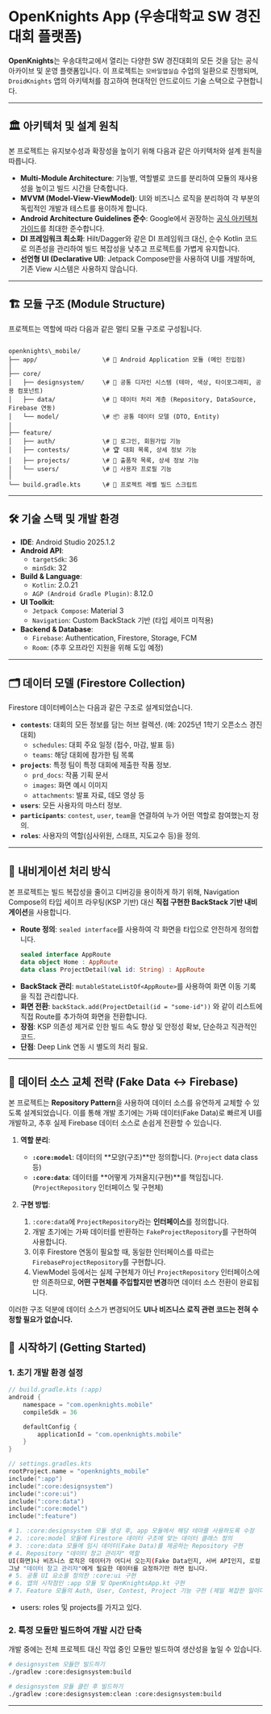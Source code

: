 # OpenKnights App (우송대학교 SW 경진대회 플랫폼)


**OpenKnights**는 우송대학교에서 열리는 다양한 SW 경진대회의 모든 것을 담는 공식 아카이브 및 운영 플랫폼입니다. 이 프로젝트는 `모바일앱실습` 수업의 일환으로 진행되며, `DroidKnights` 앱의 아키텍처를 참고하여 현대적인 안드로이드 기술 스택으로 구현합니다.

---

## 🏛️ 아키텍처 및 설계 원칙

본 프로젝트는 유지보수성과 확장성을 높이기 위해 다음과 같은 아키텍처와 설계 원칙을 따릅니다.

* **Multi-Module Architecture**: 기능별, 역할별로 코드를 분리하여 모듈의 재사용성을 높이고 빌드 시간을 단축합니다.
* **MVVM (Model-View-ViewModel)**: UI와 비즈니스 로직을 분리하여 각 부분의 독립적인 개발과 테스트를 용이하게 합니다.
* **Android Architecture Guidelines 준수**: Google에서 권장하는 [공식 아키텍처 가이드](https://developer.android.com/topic/architecture)를 최대한 준수합니다.
* **DI 프레임워크 최소화**: Hilt/Dagger와 같은 DI 프레임워크 대신, 순수 Kotlin 코드로 의존성을 관리하여 빌드 복잡성을 낮추고 프로젝트를 가볍게 유지합니다.
* **선언형 UI (Declarative UI)**: Jetpack Compose만을 사용하여 UI를 개발하며, 기존 View 시스템은 사용하지 않습니다.

---

## 🏗️ 모듈 구조 (Module Structure)

프로젝트는 역할에 따라 다음과 같은 멀티 모듈 구조로 구성됩니다.

```

openknights\_mobile/
├── app/                  \# 📱 Android Application 모듈 (메인 진입점)
│
├── core/
│   ├── designsystem/     \# 🎨 공통 디자인 시스템 (테마, 색상, 타이포그래피, 공용 컴포넌트)
│   ├── data/             \# 💾 데이터 처리 계층 (Repository, DataSource, Firebase 연동)
│   └── model/            \# 📦 공통 데이터 모델 (DTO, Entity)
│
├── feature/
│   ├── auth/             \# 🔑 로그인, 회원가입 기능
│   ├── contests/         \# 🏆 대회 목록, 상세 정보 기능
│   ├── projects/         \# 🚀 출품작 목록, 상세 정보 기능
│   └── users/            \# 👤 사용자 프로필 기능
│
└── build.gradle.kts      \# 📜 프로젝트 레벨 빌드 스크립트

````

---

## 🛠️ 기술 스택 및 개발 환경

* **IDE**: Android Studio 2025.1.2
* **Android API**:
    * `targetSdk`: 36
    * `minSdk`: 32
* **Build & Language**:
    * `Kotlin`: 2.0.21
    * `AGP (Android Gradle Plugin)`: 8.12.0
* **UI Toolkit**:
    * `Jetpack Compose`: Material 3
    * `Navigation`: Custom BackStack 기반 (타입 세이프 미적용)
* **Backend & Database**:
    * `Firebase`: Authentication, Firestore, Storage, FCM
    * `Room`: (추후 오프라인 지원을 위해 도입 예정)

---

## 🗂️ 데이터 모델 (Firestore Collection)

Firestore 데이터베이스는 다음과 같은 구조로 설계되었습니다.

* **`contests`**: 대회의 모든 정보를 담는 허브 컬렉션. (예: 2025년 1학기 오픈소스 경진대회)
    * `schedules`: 대회 주요 일정 (접수, 마감, 발표 등)
    * `teams`: 해당 대회에 참가한 팀 목록
* **`projects`**: 특정 팀이 특정 대회에 제출한 작품 정보.
    * `prd_docs`: 작품 기획 문서
    * `images`: 화면 예시 이미지
    * `attachments`: 발표 자료, 데모 영상 등
* **`users`**: 모든 사용자의 마스터 정보.
* **`participants`**: `contest`, `user`, `team`을 연결하여 누가 어떤 역할로 참여했는지 정의.
* **`roles`**: 사용자의 역할(심사위원, 스태프, 지도교수 등)을 정의.

---

## 🧭 내비게이션 처리 방식

본 프로젝트는 빌드 복잡성을 줄이고 디버깅을 용이하게 하기 위해, Navigation Compose의 타입 세이프 라우팅(KSP 기반) 대신 **직접 구현한 BackStack 기반 내비게이션**을 사용합니다.

* **Route 정의**: `sealed interface`를 사용하여 각 화면을 타입으로 안전하게 정의합니다.
    ```kotlin
    sealed interface AppRoute
    data object Home : AppRoute
    data class ProjectDetail(val id: String) : AppRoute
    ```
* **BackStack 관리**: `mutableStateListOf<AppRoute>`를 사용하여 화면 이동 기록을 직접 관리합니다.
* **화면 전환**: `backStack.add(ProjectDetail(id = "some-id"))` 와 같이 리스트에 직접 Route를 추가하여 화면을 전환합니다.
* **장점**: KSP 의존성 제거로 인한 빌드 속도 향상 및 안정성 확보, 단순하고 직관적인 코드.
* **단점**: Deep Link 연동 시 별도의 처리 필요.

---

## 🔄 데이터 소스 교체 전략 (Fake Data ↔ Firebase)

본 프로젝트는 **Repository Pattern**을 사용하여 데이터 소스를 유연하게 교체할 수 있도록 설계되었습니다. 이를 통해 개발 초기에는 가짜 데이터(Fake Data)로 빠르게 UI를 개발하고, 추후 실제 Firebase 데이터 소스로 손쉽게 전환할 수 있습니다.

1.  **역할 분리**:

      * **`:core:model`**: 데이터의 \*\*모양(구조)\*\*만 정의합니다. (`Project` data class 등)
      * **`:core:data`**: 데이터를 \*\*어떻게 가져올지(구현)\*\*를 책임집니다. (`ProjectRepository` 인터페이스 및 구현체)

2.  **구현 방법**:

    1.  `:core:data`에 `ProjectRepository`라는 **인터페이스**를 정의합니다.
    2.  개발 초기에는 가짜 데이터를 반환하는 `FakeProjectRepository`를 구현하여 사용합니다.
    3.  이후 Firestore 연동이 필요할 때, 동일한 인터페이스를 따르는 `FirebaseProjectRepository`를 구현합니다.
    4.  ViewModel 등에서는 실제 구현체가 아닌 `ProjectRepository` 인터페이스에만 의존하므로, **어떤 구현체를 주입할지만 변경**하면 데이터 소스 전환이 완료됩니다.

이러한 구조 덕분에 데이터 소스가 변경되어도 **UI나 비즈니스 로직 관련 코드는 전혀 수정할 필요가 없습니다.**


## 🚀 시작하기 (Getting Started)

### 1. 초기 개발 환경 설정

```Kotlin
// build.gradle.kts (:app)
android {
    namespace = "com.openknights.mobile"
    compileSdk = 36

    defaultConfig {
        applicationId = "com.openknights.mobile"
	}
}

// settings.gradles.kts
rootProject.name = "openknights_mobile"
include(":app")
include(":core:designsystem")
include(":core:ui")
include(":core:data")
include(":core:model")
include(":feature")
```

```bash
# 1. :core:designsystem 모듈 생성 후, app 모듈에서 해당 테마를 사용하도록 수정
# 2. :core:model 모듈에 Firestore 데이터 구조에 맞는 데이터 클래스 정의
# 3. :core:data 모듈에 임시 데이터(Fake Data)를 제공하는 Repository 구현
# 4. Repository "데이터 창고 관리자" 역할
UI(화면)나 비즈니스 로직은 데이터가 어디서 오는지(Fake Data인지, 서버 API인지, 로컬 DB인지) 신경 쓸 필요 없이,
그냥 "데이터 창고 관리자"에게 필요한 데이터를 요청하기만 하면 됩니다.
# 5. 공통 UI 요소를 정의한 :core:ui 구현
# 6. 앱의 시작점인 :app 모듈 및 OpenKnightsApp.kt 구현
# 7. Feature 모듈의 Auth, User, Contest, Project 기능 구현 (제일 복잡한 일이다.)
````

- users: roles 및 projects를 가지고 있다.


### 2\. 특정 모듈만 빌드하여 개발 시간 단축

개발 중에는 전체 프로젝트 대신 작업 중인 모듈만 빌드하여 생산성을 높일 수 있습니다.

```bash
# designsystem 모듈만 빌드하기
./gradlew :core:designsystem:build

# designsystem 모듈 클린 후 빌드하기
./gradlew :core:designsystem:clean :core:designsystem:build
```

-----